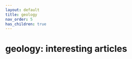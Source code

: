 ```yaml
---
layout: default
title: geology
nav_order: 5
has_children: true
---
```


# geology: interesting articles



